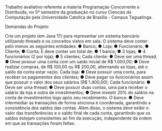 Trabalho avaliativo referente a materia Programação Concorrente e Distribuida, no 5º semestre da graduação no curso Ciencias da Computação pela Universidade Catolica de Brasilia - Campus Taguatinga.

Demandas do Projeto:

Crie um projeto (em Java 17) para representar um sistema bancário utilizando threads e os conceitos vistos em sala.
O sistema deve conter pelo menos as seguintes entidades:
● Banco;
● Loja;
● Funcionário;
● Cliente;
● Conta;
E deve conter um total de:
● 1 banco;
● 2 lojas;
● 4 funcionários (2 por loja);
● 5 clientes;
Cada cliente:
● Deve ser uma thread;
● Deve possuir uma conta com um saldo inicial de R$ 1.000,00;
● Deve realizar compras, de R$ 100,00 ou R$ 200,00, alternando as lojas, até o saldo da conta estar
vazio.
Cada loja:
● Deve possuir uma conta, para receber os pagamentos dos clientes;
● Deve pagar os funcionários assim que possuir o valor dos seus salários (R$ 1.400,00);
Cada funcionário:
● Deve ser uma thread;
● Deve possuir duas contas, uma para receber o salário da loja e outra de investimentos;
● Deve investir 20% do salário na conta de investimentos logo após seu recebimento.
O banco:
● Deve intermediar as transações de forma síncrona e coordenada, garantindo a consistência dos
saldos das contas.
Além disso, o sistema deve exibir o valor das transferências e o saldo final de cada conta, garantindo que os saldos estejam consistentes ao fim da execução, independente da ordem em que as transações foram feitas.
